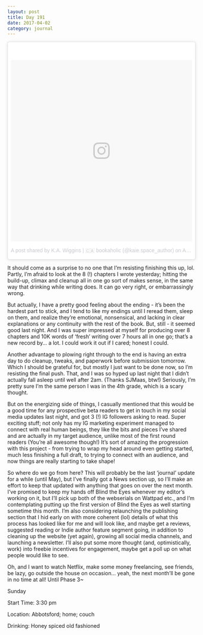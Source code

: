 ```yaml
---
layout: post
title: Day 191
date: 2017-04-02
category: journal
---
```


<blockquote class="instagram-media" data-instgrm-version="7" style=" background:#FFF; border:0; border-radius:3px; box-shadow:0 0 1px 0 rgba(0,0,0,0.5),0 1px 10px 0 rgba(0,0,0,0.15); margin: 1px; max-width:658px; padding:0; width:99.375%; width:-webkit-calc(100% - 2px); width:calc(100% - 2px);"><div style="padding:8px;"> <div style=" background:#F8F8F8; line-height:0; margin-top:40px; padding:50.0% 0; text-align:center; width:100%;"> <div style=" background:url(data:image/png;base64,iVBORw0KGgoAAAANSUhEUgAAACwAAAAsCAMAAAApWqozAAAABGdBTUEAALGPC/xhBQAAAAFzUkdCAK7OHOkAAAAMUExURczMzPf399fX1+bm5mzY9AMAAADiSURBVDjLvZXbEsMgCES5/P8/t9FuRVCRmU73JWlzosgSIIZURCjo/ad+EQJJB4Hv8BFt+IDpQoCx1wjOSBFhh2XssxEIYn3ulI/6MNReE07UIWJEv8UEOWDS88LY97kqyTliJKKtuYBbruAyVh5wOHiXmpi5we58Ek028czwyuQdLKPG1Bkb4NnM+VeAnfHqn1k4+GPT6uGQcvu2h2OVuIf/gWUFyy8OWEpdyZSa3aVCqpVoVvzZZ2VTnn2wU8qzVjDDetO90GSy9mVLqtgYSy231MxrY6I2gGqjrTY0L8fxCxfCBbhWrsYYAAAAAElFTkSuQmCC); display:block; height:44px; margin:0 auto -44px; position:relative; top:-22px; width:44px;"></div></div><p style=" color:#c9c8cd; font-family:Arial,sans-serif; font-size:14px; line-height:17px; margin-bottom:0; margin-top:8px; overflow:hidden; padding:8px 0 7px; text-align:center; text-overflow:ellipsis; white-space:nowrap;"><a href="https://www.instagram.com/p/BSZ5DaUF9yY/" style=" color:#c9c8cd; font-family:Arial,sans-serif; font-size:14px; font-style:normal; font-weight:normal; line-height:17px; text-decoration:none;" target="_blank">A post shared by K.A. Wiggins | 🇨🇦 bookaholic (@kaie.space_author)</a> on <time style=" font-family:Arial,sans-serif; font-size:14px; line-height:17px;" datetime="2017-04-03T01:20:54+00:00">Apr 2, 2017 at 6:20pm PDT</time></p></div></blockquote>
<script async defer src="//platform.instagram.com/en_US/embeds.js"></script>

It should come as a surprise to no one that I’m resisting finishing this up, lol. Partly, I’m afraid to look at the 8 (!) chapters I wrote yesterday; hitting the build-up, climax and cleanup all in one go sort of makes sense, in the same way that drinking while writing does. It can go very right, or embarrassingly wrong.

But actually, I have a pretty good feeling about the ending - it’s been the hardest part to stick, and I tend to like my endings until I reread them, sleep on them, and realize they’re emotional, nonsensical, and lacking in clear explanations or any continuity with the rest of the book. But, still - it seemed good last night. And I was super impressed at myself for producing over 8 chapters and 10K words of ‘fresh’ writing over 7 hours all in one go; that’s a new record by… a lot. I could work it out if I cared; honest I could.

Another advantage to plowing right through to the end is having an extra day to do cleanup, tweaks, and paperwork before submission tomorrow. Which I should be grateful for, but mostly I just want to be done now, so I’m resisting the final push. That, and I was so hyped up last night that I didn’t actually fall asleep until well after 2am. (Thanks SJMaas, btw!) Seriously, I’m pretty sure I’m the same person I was in the 4th grade, which is a scary thought.

But on the energizing side of things, I casually mentioned that this would be a good time for any prospective beta readers to get in touch in my social media updates last night, and got 3 (!) IG followers asking to read. Super exciting stuff; not only has my IG marketing experiment managed to connect with real human beings, they like the bits and pieces I’ve shared and are actually in my target audience, unlike most of the first round readers (You’re all awesome though!) It’s sort of amazing the progression with this project - from trying to wrap my head around even getting started, much less finishing a full draft, to trying to connect with an audience, and now things are really starting to take shape!

So where do we go from here? This will probably be the last ‘journal’ update for a while (until May), but I’ve finally got a News section up, so I’ll make an effort to keep that updated with anything that goes on over the next month. I’ve promised to keep my hands off Blind the Eyes whenever my editor’s working on it, but I’ll pick up both of the webserials on Wattpad etc., and I’m contemplating putting up the first version of Blind the Eyes as well starting sometime this month. I’m also considering relaunching the publishing section that I hid early on with more coherent (lol) details of what this process has looked like for me and will look like, and maybe get a reviews, suggested reading or Indie author feature segment going, in addition to cleaning up the website (yet again), growing all social media channels, and launching a newsletter. I’ll also put some more thought (and, optimistically, work) into freebie incentives for engagement, maybe get a poll up on what people would like to see.

Oh, and I want to watch Netflix, make some money freelancing, see friends, be lazy, go outside the house on occasion… yeah, the next month’ll be gone in no time at all! Until Phase 3~

Sunday

Start Time: 3:30 pm

Location: Abbotsford; home; couch

Drinking: Honey spiced old fashioned

